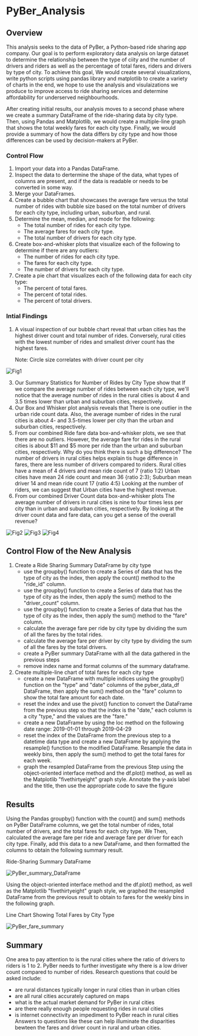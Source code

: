 # PyBer_Analysis
## Overview
This analysis seeks to the data of PyBer, a Python-based ride sharing app company. Our goal is to perform exploratory data analysis on large dataset to determine the relationship between the type of ciity and the number of drivers and riders as well as the percentage of total fares, riders and drivers by type of city. To achieve this goal, We would create several visualizations, write python scripts using pandas library and matplotlib to create a variety of charts in the end, we hope to use the analysis and visulaizations we produce to improve access to ride sharing services and determine affordability for underserved neighbourhoods.

After creating initial results, our analysis moves to a second phase where we create a summary DataFrame of the ride-sharing data by city type. Then, using Pandas and Matplotlib, we would create a multiple-line graph that shows the total weekly fares for each city type. Finally, we would provide a summary of how the data differs by city type and how those differences can be used by decision-makers at PyBer.

### Control Flow
1. Import your data into a Pandas DataFrame.
2. Inspect the data to dertermine the shape of the data, what types of columns are present, and if the data is readable or needs to be converted in some way.
3. Merge your DataFrames.
4. Create a bubble chart that showcases the average fare versus the total number of rides with bubble size based on the total number of drivers for each city type, including urban, suburban, and rural.
5. Determine the mean, median, and mode for the following:
    - The total number of rides for each city type.
    - The average fares for each city type.
    - The total number of drivers for each city type.
6. Create box-and-whisker plots that visualize each of the following to determine if there are any outliers:
    - The number of rides for each city type.
    - The fares for each city type.
    - The number of drivers for each city type.
7. Create a pie chart that visualizes each of the following data for each city type:
    - The percent of total fares.
    - The percent of total rides.
    - The percent of total drivers.

### Intial Findings
1. A visual inspection of our bubble chart reveal that urban cities has the highest driver count and total number of rides. Conversely, rural cities with the lowest number of rides and smallest driver count has the highest fares.
    
    Note: Circle size correlates with driver count per city

![Fig1](https://user-images.githubusercontent.com/67847583/119573695-3f43cd80-bd7a-11eb-9669-27d007118de9.png)


3. Our Summary Statistics for Number of Rides by City Type show that If we compare the average number of rides between each city type, we'll notice that the average number of rides in the rural cities is about 4 and 3.5 times lower than urban and suburban cities, respectively.
4. Our Box and Whisker plot analysis reveals that There is one outlier in the urban ride count data. Also, the average number of rides in the rural cities is about 4- and 3.5-times lower per city than the urban and suburban cities, respectively.
5. From our combined Ride fare data box-and-whisker plots, we see that there are no outliers. However, the average fare for rides in the rural cities is about $11 and $5 more per ride than the urban and suburban cities, respectively. Why do you think there is such a big difference? The number of drivers in rural cities helps explain tis huge difference in fares, there are less number of drivers compared to riders. Rural cities have a mean of 4 drivers and mean ride count of 7 {ratio 1:2} Urban cities have mean 24 ride count and mean 36 {ratio 2:3}; Suburban mean driver 14 and mean ride count 17 {ratio 4:5} Looking at the number of riders, we can suggest that Urban cities have the highest revenue.
6. From our combined Driver Count data box-and-whisker plots The average number of drivers in rural cities is nine to four times less per city than in urban and suburban cities, respectively. By looking at the driver count data and fare data, can you get a sense of the overall revenue?


![Fig2](https://user-images.githubusercontent.com/67847583/119574617-5df69400-bd7b-11eb-9666-d2bf9a4ea832.png)
![Fig3](https://user-images.githubusercontent.com/67847583/119574780-98603100-bd7b-11eb-896e-a26193255b1e.png)
![Fig4](https://user-images.githubusercontent.com/67847583/119574892-c34a8500-bd7b-11eb-9ec0-bad9f31f6d78.png)


## Control Flow of the New Analysis
1. Create a Ride Sharing Summary DataFrame by city type
    - use the groupby() function to create a Series of data that has the type of city as the index, then apply the count() method to the "ride_id" column.
    - use the groupby() function to create a Series of data that has the type of city as the index, then apply the sum() method to the "driver_count" column.
    - use the groupby() function to create a Series of data that has the type of city as the index, then apply the sum() method to the "fare" column.
    - calculate the average fare per ride by city type by dividing the sum of all the fares by the total rides.
    - calculate the average fare per driver by city type by dividing the sum of all the fares by the total drivers.
    - create a PyBer summary DataFrame with all the data gathered in the previous steps
    - remove index name and format columns of the summary dataframe.
2. Create multiple-line chart of total fares for each city type
    - create a new DataFrame with multiple indices using the groupby() function on the "type" and "date" columns of the pyber_data_df DataFrame, then apply the sum() method on the "fare" column to show the total fare amount for each date.
    - reset the index and use the pivot() function to convert the DataFrame from the previous step so that the index is the "date," each column is a city "type," and the values are the "fare."
    - create a new DataFrame by using the loc method on the following date range: 2019-01-01 through 2019-04-29
    - reset the index of the DataFrame from the previous step to a datetime data type and create a new DataFrame by applying the resample() function to the modified DataFrame. Resample the data in weekly bins, then apply the sum() method to get the total fares for each week.
    - graph the resampled DataFrame from  the previous Step using the object-oriented interface method and the df.plot() method, as well as the Matplotlib "fivethirtyeight" graph style. Annotate the y-axis label and the title, then use the appropriate code to save the figure

## Results
Using the Pandas groupby() function with the count() and sum() methods on PyBer DataFrame columns, we get the total number of rides, total number of drivers, and the total fares for each city type. We Then, calculated the average fare per ride and average fare per driver for each city type. Finally, add this data to a new DataFrame, and then formatted the columns to obtain the following summary result.

Ride-Sharing Summary DataFrame

![PyBer_summary_DataFrame](https://user-images.githubusercontent.com/67847583/119545944-fa5b6f00-bd58-11eb-9b82-702276085bbb.png)


Using the object-oriented interface method and the df.plot() method, as well as the Matplotlib "fivethirtyeight" graph style, we graphed the resampled DataFrame from the previous result to obtain to fares for the weekly bins in the following graph.

Line Chart Showing Total Fares by City Type

![PyBer_fare_summary](https://user-images.githubusercontent.com/67847583/119575348-88951c80-bd7c-11eb-95e4-2f6988bf0443.png)



## Summary

One area to pay attention to is the rural cities where the ratio of drivers to riders is 1 to 2. PyBer needs to further investigate why there is a low driver count compared to number of rides. Research questions that could be asked include:
- are rural distances typically longer in rural cities than in urban cities
- are all rural cities accurately captured on maps
- what is the actual market demand for PyBer in rural cities
- are there really enough people requesting rides in rural cities
- is internet connectivity an impediment to PyBer reach in rural cities
Answers to questions like these can help illuminate the disparities bewteen the fares and driver count in rural and urban cities.





